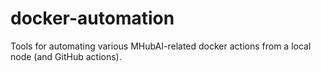 # docker-automation

Tools for automating various MHubAI-related docker actions from a local node (and GitHub actions).
